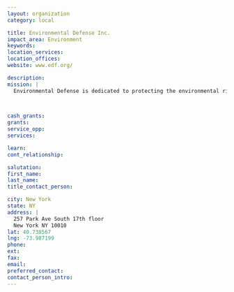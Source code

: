 ```yaml
---
layout: organization
category: local

title: Environmental Defense Inc.
impact_area: Environment
keywords: 
location_services: 
location_offices: 
website: www.edf.org/

description: 
mission: |
  Environmental Defense is dedicated to protecting the environmental rights of all people, including future generations. Among these rights are clean air, clean water, healthy food and flourishing ecosystems. We are guided by scientific evaluation of environmental problems, and the solutions we advocate will be based on science, even when it leads in unfamiliar directions. We work to create solutions that win lasting economic and social support because they are nonpartisan, cost-effective and fair. We recognize that low-income communities and communities of color have been disproportionately exposed to many environmental threats, and we seek answers that are equitable and just for all. 

  

cash_grants: 
grants: 
service_opp: 
services: 

learn: 
cont_relationship: 

salutation: 
first_name: 
last_name: 
title_contact_person: 

city: New York
state: NY
address: |
  257 Park Ave South 17th floor     
  New York NY 10010
lat: 40.738567
lng: -73.987199
phone: 
ext: 
fax: 
email: 
preferred_contact: 
contact_person_intro: 
---
```


